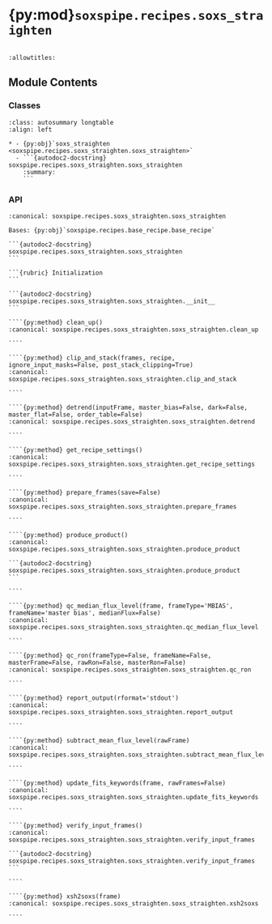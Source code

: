 # {py:mod}`soxspipe.recipes.soxs_straighten`

```{py:module} soxspipe.recipes.soxs_straighten
```

```{autodoc2-docstring} soxspipe.recipes.soxs_straighten
:allowtitles:
```

## Module Contents

### Classes

````{list-table}
:class: autosummary longtable
:align: left

* - {py:obj}`soxs_straighten <soxspipe.recipes.soxs_straighten.soxs_straighten>`
  - ```{autodoc2-docstring} soxspipe.recipes.soxs_straighten.soxs_straighten
    :summary:
    ```
````

### API

`````{py:class} soxs_straighten(log, settings=False, inputFrames=[], verbose=False, overwrite=False)
:canonical: soxspipe.recipes.soxs_straighten.soxs_straighten

Bases: {py:obj}`soxspipe.recipes.base_recipe.base_recipe`

```{autodoc2-docstring} soxspipe.recipes.soxs_straighten.soxs_straighten
```

```{rubric} Initialization
```

```{autodoc2-docstring} soxspipe.recipes.soxs_straighten.soxs_straighten.__init__
```

````{py:method} clean_up()
:canonical: soxspipe.recipes.soxs_straighten.soxs_straighten.clean_up

````

````{py:method} clip_and_stack(frames, recipe, ignore_input_masks=False, post_stack_clipping=True)
:canonical: soxspipe.recipes.soxs_straighten.soxs_straighten.clip_and_stack

````

````{py:method} detrend(inputFrame, master_bias=False, dark=False, master_flat=False, order_table=False)
:canonical: soxspipe.recipes.soxs_straighten.soxs_straighten.detrend

````

````{py:method} get_recipe_settings()
:canonical: soxspipe.recipes.soxs_straighten.soxs_straighten.get_recipe_settings

````

````{py:method} prepare_frames(save=False)
:canonical: soxspipe.recipes.soxs_straighten.soxs_straighten.prepare_frames

````

````{py:method} produce_product()
:canonical: soxspipe.recipes.soxs_straighten.soxs_straighten.produce_product

```{autodoc2-docstring} soxspipe.recipes.soxs_straighten.soxs_straighten.produce_product
```

````

````{py:method} qc_median_flux_level(frame, frameType='MBIAS', frameName='master bias', medianFlux=False)
:canonical: soxspipe.recipes.soxs_straighten.soxs_straighten.qc_median_flux_level

````

````{py:method} qc_ron(frameType=False, frameName=False, masterFrame=False, rawRon=False, masterRon=False)
:canonical: soxspipe.recipes.soxs_straighten.soxs_straighten.qc_ron

````

````{py:method} report_output(rformat='stdout')
:canonical: soxspipe.recipes.soxs_straighten.soxs_straighten.report_output

````

````{py:method} subtract_mean_flux_level(rawFrame)
:canonical: soxspipe.recipes.soxs_straighten.soxs_straighten.subtract_mean_flux_level

````

````{py:method} update_fits_keywords(frame, rawFrames=False)
:canonical: soxspipe.recipes.soxs_straighten.soxs_straighten.update_fits_keywords

````

````{py:method} verify_input_frames()
:canonical: soxspipe.recipes.soxs_straighten.soxs_straighten.verify_input_frames

```{autodoc2-docstring} soxspipe.recipes.soxs_straighten.soxs_straighten.verify_input_frames
```

````

````{py:method} xsh2soxs(frame)
:canonical: soxspipe.recipes.soxs_straighten.soxs_straighten.xsh2soxs

````

`````
